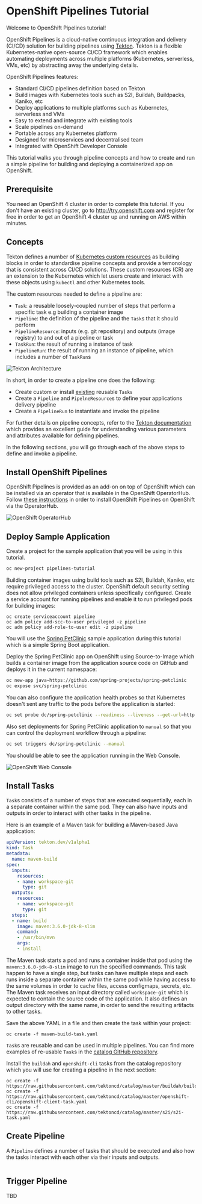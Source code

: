 # OpenShift Pipelines Tutorial

Welcome to OpenShift Pipelines tutorial!

OpenShift Pipelines is a cloud-native continuous integration and delivery (CI/CD) solution for building pipelines using [Tekton](https://tekton.dev). Tekton is a flexible Kubernetes-native open-source CI/CD framework which enables automating deployments across multiple platforms (Kubernetes, serverless, VMs, etc) by abstracting away the underlying details. 

OpenShift Pipelines features:
  * Standard CI/CD pipelines definition based on Tekton
  * Build images with Kubernetes tools such as S2I, Buildah, Buildpacks, Kaniko, etc
  * Deploy applications to multiple platforms such as Kubernetes, serverless and VMs
  * Easy to extend and integrate with existing tools
  * Scale pipelines on-demand
  * Portable across any Kubernetes platform
  * Designed for microservices and decentralised team
  * Integrated with OpenShift Developer Console

This tutorial walks you through pipeline concepts and how to create and run a simple pipeline for building and deploying a containerized app on OpenShift.

## Prerequisite

You need an OpenShift 4 cluster in order to complete this tutorial. If you don't have an existing cluster, go to http://try.openshift.com and register for free in order to get an OpenShift 4 cluster up and running on AWS within minutes.


## Concepts

Tekton defines a number of [Kubernetes custom resources](https://kubernetes.io/docs/concepts/extend-kubernetes/api-extension/custom-resources/) as building blocks in order to standardise pipeline concepts and provide a temonology that is consistent across CI/CD solutions. These custom resources (CR) are an extension to the Kubernetes which let users create and interact with these objects using `kubectl` and other Kubernetes tools.

The custom resources needed to define a pipeline are:
* `Task`: a reusable loosely-coupled number of steps that perform a specific task e.g building a container image
* `Pipeline`: the definition of the pipeline and the `Task`s that it should perform
* `PipelineResource`: inputs (e.g. git repository) and outputs (image registry) to and out of a pipeline or task
* `TaskRun`: the result of running a instance of task
* `PipelineRun`: the result of running an instance of pipeline, which includes a number of `TaskRun`s

![Tekton Architecture](images/tekton-architecture.svg)

In short, in order to create a pipeline one does the following:
* Create custom or install [existing](https://github.com/tektoncd/catalog) reusable `Tasks`
* Create a `Pipeline` and `PipelneResource`s to define your applications delivery pipeline
* Create a `PipelineRun` to instantiate and invoke the pipeline

For further details on pipeline concepts, refer to the [Tekton documentation](https://github.com/tektoncd/pipeline/tree/master/docs#learn-more) which provides an excellent guide for understanding various parameters and attributes available for defining pipelines.

In the following sections, you will go through each of the above steps to define and invoke a pipeline.

## Install OpenShift Pipelines

OpenShift Pipelines is provided as an add-on on top of OpenShift which can be installed via an operator that is available in the OpenShift OperatorHub. Follow [these instructions](install-operator.md) in order to install OpenShift Pipelines on OpenShift via the OperatorHub. 

![OpenShift OperatorHub](images/operatorhub.png)

## Deploy Sample Application

Create a project for the sample application that you will be using in this tutorial.

```bash
oc new-project pipelines-tutorial
```

Building container images using build tools such as S2I, Buildah, Kaniko, etc require privileged access to the cluster. OpenShift default security setting does not allow privileged containers unless specifically configured. Create a service account for running pipelines and enable it to run privileged pods for building images:

```
oc create serviceaccount pipeline
oc adm policy add-scc-to-user privileged -z pipeline
oc adm policy add-role-to-user edit -z pipeline
```

You will use the [Spring PetClinic](https://github.com/spring-projects/spring-petclinic) sample application during this tutorial which is a simple Spring Boot application. 

Deploy the Spring PetClinic app on OpenShift using Source-to-Image which builds a container image from the application source code on GitHub and deploys it in the current namespace:

```bash
oc new-app java~https://github.com/spring-projects/spring-petclinic
oc expose svc/spring-petclinic
```

You can also configure the application health probes so that Kubernetes doesn't sent any traffic to the pods before the application is started:

```bash
oc set probe dc/spring-petclinic --readiness --liveness --get-url=http://:8080
```

Also set deployments for Spring PetClinic application to `manual` so that you can control the deployment workflow through a pipeline:

```bash
oc set triggers dc/spring-petclinic --manual
```

You should be able to see the application running in the Web Console.

![OpenShift Web Console](images/spring-petclinic-deployed.png)

## Install Tasks

`Task`s consists of a number of steps that are executed sequentially, each in a separate container within the same pod. They can also have inputs and outputs in order to interact with other tasks in the pipeline. 

Here is an example of a Maven task for building a Maven-based Java application:

```yaml
apiVersion: tekton.dev/v1alpha1
kind: Task
metadata:
  name: maven-build
spec:
  inputs:
    resources:
    - name: workspace-git
      type: git
  outputs:
    resources:
    - name: workspace-git
      type: git
  steps:
  - name: build
    image: maven:3.6.0-jdk-8-slim
    command:
    - /usr/bin/mvn
    args:
    - install
```

The Maven task starts a pod and runs a container inside that pod using the `maven:3.6.0-jdk-8-slim` image to run the specified commands. This task happen to have a single step, but tasks can have multiple steps and each runs inside a separate container within the same pod while having access to the same volumes in order to cache files, access configmaps, secrets, etc. The Maven task receives an input directory called `workspace-git` which is expected to contain the source code of the application. It also defines an output directory with the same name, in order to send the resulting artifacts to other tasks.

Save the above YAML in a file and then create the task within your project:

```shell
oc create -f maven-build-task.yaml
```

`Task`s are reusable and can be used in multiple pipelines. You can find more examples of re-usable `Task`s in the [catalog GitHub repository](https://github.com/tektoncd/catalog).

Install the `buildah` and `openshift-cli` tasks from the catalog repository which you will use for creating a pipeline in the next section:

```shell
oc create -f https://raw.githubusercontent.com/tektoncd/catalog/master/buildah/buildah.yaml
oc create -f https://raw.githubusercontent.com/tektoncd/catalog/master/openshift-cli/openshift-client-task.yaml 
oc create -f https://raw.githubusercontent.com/tektoncd/catalog/master/s2i/s2i-task.yaml 
```

## Create Pipeline

A `Pipeline` defines a number of tasks that should be executed and also how the tasks interact with each other via their inputs and outputs.

```yaml
```

## Trigger Pipeline
TBD

